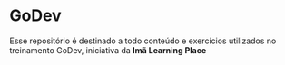 # GoDev
Esse repositório é destinado a todo conteúdo e exercícios utilizados no treinamento GoDev, iniciativa da **Imã Learning Place**
